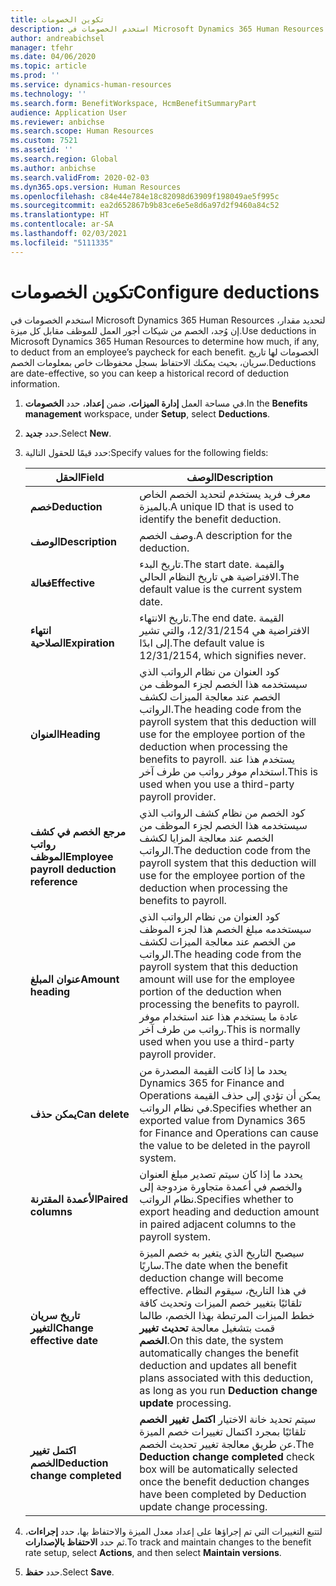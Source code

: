 ```yaml
---
title: تكوين الخصومات
description: استخدم الخصومات في Microsoft Dynamics 365 Human Resources لتحديد مقدار، إن وُجد، الخصم من شيكات أجور العمل للموظف مقابل كل ميزة.
author: andreabichsel
manager: tfehr
ms.date: 04/06/2020
ms.topic: article
ms.prod: ''
ms.service: dynamics-human-resources
ms.technology: ''
ms.search.form: BenefitWorkspace, HcmBenefitSummaryPart
audience: Application User
ms.reviewer: anbichse
ms.search.scope: Human Resources
ms.custom: 7521
ms.assetid: ''
ms.search.region: Global
ms.author: anbichse
ms.search.validFrom: 2020-02-03
ms.dyn365.ops.version: Human Resources
ms.openlocfilehash: c84e44e784e18c82098d63909f198049ae5f995c
ms.sourcegitcommit: ea2d652867b9b83ce6e5e8d6a97d2f9460a84c52
ms.translationtype: HT
ms.contentlocale: ar-SA
ms.lasthandoff: 02/03/2021
ms.locfileid: "5111335"
---
```

# <a name="configure-deductions"></a><span data-ttu-id="01385-103">تكوين الخصومات</span><span class="sxs-lookup"><span data-stu-id="01385-103">Configure deductions</span></span>

<span data-ttu-id="01385-104">استخدم الخصومات في Microsoft Dynamics 365 Human Resources لتحديد مقدار، إن وُجد، الخصم من شيكات أجور العمل للموظف مقابل كل ميزة.</span><span class="sxs-lookup"><span data-stu-id="01385-104">Use deductions in Microsoft Dynamics 365 Human Resources to determine how much, if any, to deduct from an employee’s paycheck for each benefit.</span></span> <span data-ttu-id="01385-105">الخصومات لها تاريخ سريان، بحيث يمكنك الاحتفاظ بسجل محفوظات خاص بمعلومات الخصم.</span><span class="sxs-lookup"><span data-stu-id="01385-105">Deductions are date-effective, so you can keep a historical record of deduction information.</span></span> 

1. <span data-ttu-id="01385-106">في مساحة العمل **إدارة الميزات**، ضمن **إعداد**، حدد **الخصومات**.</span><span class="sxs-lookup"><span data-stu-id="01385-106">In the **Benefits management** workspace, under **Setup**, select **Deductions**.</span></span>

2. <span data-ttu-id="01385-107">حدد **جديد**.</span><span class="sxs-lookup"><span data-stu-id="01385-107">Select **New**.</span></span>

3. <span data-ttu-id="01385-108">حدد قيمًا للحقول التالية:</span><span class="sxs-lookup"><span data-stu-id="01385-108">Specify values for the following fields:</span></span>

   | <span data-ttu-id="01385-109">الحقل</span><span class="sxs-lookup"><span data-stu-id="01385-109">Field</span></span> | <span data-ttu-id="01385-110">‏‏الوصف</span><span class="sxs-lookup"><span data-stu-id="01385-110">Description</span></span> |
   | --- | --- |
   | <span data-ttu-id="01385-111">**خصم**</span><span class="sxs-lookup"><span data-stu-id="01385-111">**Deduction**</span></span> | <span data-ttu-id="01385-112">معرف فريد يستخدم لتحديد الخصم الخاص بالميزة.</span><span class="sxs-lookup"><span data-stu-id="01385-112">A unique ID that is used to identify the benefit deduction.</span></span> |
   | <span data-ttu-id="01385-113">**‏‏الوصف**</span><span class="sxs-lookup"><span data-stu-id="01385-113">**Description**</span></span> | <span data-ttu-id="01385-114">وصف الخصم.</span><span class="sxs-lookup"><span data-stu-id="01385-114">A description for the deduction.</span></span> |
   | <span data-ttu-id="01385-115">**فعالة**</span><span class="sxs-lookup"><span data-stu-id="01385-115">**Effective**</span></span> | <span data-ttu-id="01385-116">تاريخ البدء.</span><span class="sxs-lookup"><span data-stu-id="01385-116">The start date.</span></span> <span data-ttu-id="01385-117">والقيمة الافتراضية هي تاريخ النظام الحالي.</span><span class="sxs-lookup"><span data-stu-id="01385-117">The default value is the current system date.</span></span> |
   | <span data-ttu-id="01385-118">**انتهاء الصلاحية**</span><span class="sxs-lookup"><span data-stu-id="01385-118">**Expiration**</span></span> | <span data-ttu-id="01385-119">تاريخ الانتهاء.</span><span class="sxs-lookup"><span data-stu-id="01385-119">The end date.</span></span> <span data-ttu-id="01385-120">القيمة الافتراضية هي 12/31/2154، والتي تشير إلى ابدًا.</span><span class="sxs-lookup"><span data-stu-id="01385-120">The default value is 12/31/2154, which signifies never.</span></span> |
   | <span data-ttu-id="01385-121">**العنوان**</span><span class="sxs-lookup"><span data-stu-id="01385-121">**Heading**</span></span> | <span data-ttu-id="01385-122">كود العنوان من نظام الرواتب الذي سيستخدمه هذا الخصم لجزء الموظف من الخصم عند معالجة الميزات لكشف الرواتب.</span><span class="sxs-lookup"><span data-stu-id="01385-122">The heading code from the payroll system that this deduction will use for the employee portion of the deduction when processing the benefits to payroll.</span></span> <span data-ttu-id="01385-123">يستخدم هذا عند استخدام موفر رواتب من طرف آخر.</span><span class="sxs-lookup"><span data-stu-id="01385-123">This is used when you use a third-party payroll provider.</span></span> |
   | <span data-ttu-id="01385-124">**مرجع الخصم في كشف رواتب الموظف**</span><span class="sxs-lookup"><span data-stu-id="01385-124">**Employee payroll deduction reference**</span></span> | <span data-ttu-id="01385-125">كود الخصم من نظام كشف الرواتب الذي سيستخدمه هذا الخصم لجزء الموظف من الخصم عند معالجة المزايا لكشف الرواتب.</span><span class="sxs-lookup"><span data-stu-id="01385-125">The deduction code from the payroll system that this deduction will use for the employee portion of the deduction when processing the benefits to payroll.</span></span> |
   | <span data-ttu-id="01385-126">**عنوان المبلغ**</span><span class="sxs-lookup"><span data-stu-id="01385-126">**Amount heading**</span></span> | <span data-ttu-id="01385-127">كود العنوان من نظام الرواتب الذي سيستخدمه مبلغ الخصم هذا لجزء الموظف من الخصم عند معالجة الميزات لكشف الرواتب.</span><span class="sxs-lookup"><span data-stu-id="01385-127">The heading code from the payroll system that this deduction amount will use for the employee portion of the deduction when processing the benefits to payroll.</span></span> <span data-ttu-id="01385-128">عادة ما يستخدم هذا عند استخدام موفر رواتب من طرف آخر.</span><span class="sxs-lookup"><span data-stu-id="01385-128">This is normally used when you use a third-party payroll provider.</span></span> |
   | <span data-ttu-id="01385-129">**يمكن حذف**</span><span class="sxs-lookup"><span data-stu-id="01385-129">**Can delete**</span></span> | <span data-ttu-id="01385-130">يحدد ما إذا كانت القيمة المصدرة من Dynamics 365 for Finance and Operations يمكن أن تؤدي إلى حذف القيمة في نظام الرواتب.</span><span class="sxs-lookup"><span data-stu-id="01385-130">Specifies whether an exported value from Dynamics 365 for Finance and Operations can cause the value to be deleted in the payroll system.</span></span> |
   | <span data-ttu-id="01385-131">**الأعمدة المقترنة**</span><span class="sxs-lookup"><span data-stu-id="01385-131">**Paired columns**</span></span> | <span data-ttu-id="01385-132">يحدد ما إذا كان سيتم تصدير مبلغ العنوان والخصم في أعمدة متجاورة مزدوجة إلى نظام الرواتب.</span><span class="sxs-lookup"><span data-stu-id="01385-132">Specifies whether to export heading and deduction amount in paired adjacent columns to the payroll system.</span></span> |
   | <span data-ttu-id="01385-133">**تاريخ سريان التغيير**</span><span class="sxs-lookup"><span data-stu-id="01385-133">**Change effective date**</span></span> | <span data-ttu-id="01385-134">سيصبح التاريخ الذي يتغير به خصم الميزة ساريًا.</span><span class="sxs-lookup"><span data-stu-id="01385-134">The date when the benefit deduction change will become effective.</span></span> <span data-ttu-id="01385-135">في هذا التاريخ، سيقوم النظام تلقائيًا بتغيير خصم الميزات وتحديث كافة خطط الميزات المرتبطة بهذا الخصم، طالما قمت بتشغيل معالجة **تحديث تغيير الخصم**.</span><span class="sxs-lookup"><span data-stu-id="01385-135">On this date, the system automatically changes the benefit deduction and updates all benefit plans associated with this deduction, as long as you run **Deduction change update** processing.</span></span> |
   | <span data-ttu-id="01385-136">**اكتمل تغيير الخصم**</span><span class="sxs-lookup"><span data-stu-id="01385-136">**Deduction change completed**</span></span> | <span data-ttu-id="01385-137">سيتم تحديد خانة الاختيار **اكتمل تغيير الخصم‬** تلقائيًا بمجرد اكتمال تغييرات خصم الميزة عن طريق معالجة تغيير تحديث الخصم.</span><span class="sxs-lookup"><span data-stu-id="01385-137">The **Deduction change completed** check box will be automatically selected once the benefit deduction changes have been completed by Deduction update change processing.</span></span> |
   
4. <span data-ttu-id="01385-138">لتتبع التغييرات التي تم إجراؤها على إعداد معدل الميزة والاحتفاظ بها، حدد **إجراءات**، ثم حدد **الاحتفاظ بالإصدارات**.</span><span class="sxs-lookup"><span data-stu-id="01385-138">To track and maintain changes to the benefit rate setup, select **Actions**, and then select **Maintain versions**.</span></span>

5. <span data-ttu-id="01385-139">حدد **حفظ**.</span><span class="sxs-lookup"><span data-stu-id="01385-139">Select **Save**.</span></span> 
